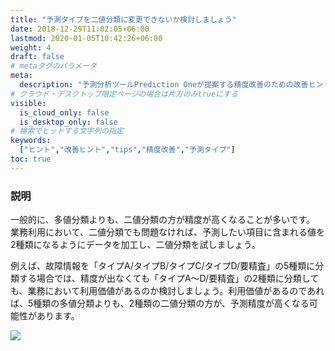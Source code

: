 ```yaml
---
title: "予測タイプを二値分類に変更できないか検討しましょう"
date: 2018-12-29T11:02:05+06:00
lastmod: 2020-01-05T10:42:26+06:00
weight: 4
draft: false
# metaタグのパラメータ
meta:
  description: "予測分析ツールPrediction Oneが提案する精度改善のための改善ヒントについて説明するページです。"
# クラウド・デスクトップ限定ページの場合は片方のみtrueにする
visible:
  is_cloud_only: false
  is_desktop_only: false
# 検索でヒットする文字列の指定
keywords:
  ["ヒント","改善ヒント","tips","精度改善","予測タイプ"]
toc: true
---
```


### 説明

一般的に、多値分類よりも、二値分類の方が精度が高くなることが多いです。
業務利用において、二値分類でも問題なければ、予測したい項目に含まれる値を2種類になるようにデータを加工し、二値分類を試しましょう。

例えば、故障情報を「タイプA/タイプB/タイプC/タイプD/要精査」の5種類に分類する場合では、精度が出なくても「タイプA～D/要精査」の2種類に分類しても、業務において利用価値があるのか検討しましょう。利用価値があるのであれば、5種類の多値分類よりも、2種類の二値分類の方が、予測精度が高くなる可能性があります。

![](../img/t_slide.png)

